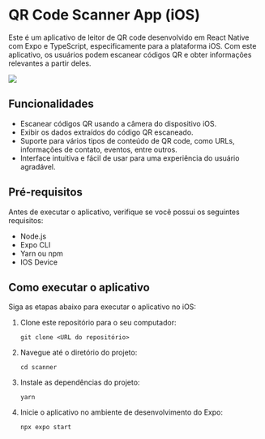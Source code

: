 # QR Code Scanner App (iOS)

Este é um aplicativo de leitor de QR code desenvolvido em React Native com Expo e TypeScript, especificamente para a plataforma iOS. Com este aplicativo, os usuários podem escanear códigos QR e obter informações relevantes a partir deles.

![](https://i.imgur.com/UzQxkXJ.gif)


## Funcionalidades

- Escanear códigos QR usando a câmera do dispositivo iOS.
- Exibir os dados extraídos do código QR escaneado.
- Suporte para vários tipos de conteúdo de QR code, como URLs, informações de contato, eventos, entre outros.
- Interface intuitiva e fácil de usar para uma experiência do usuário agradável.

## Pré-requisitos

Antes de executar o aplicativo, verifique se você possui os seguintes requisitos:

- Node.js
- Expo CLI
- Yarn ou npm
- IOS Device

## Como executar o aplicativo

Siga as etapas abaixo para executar o aplicativo no iOS:

1. Clone este repositório para o seu computador:

   ```
   git clone <URL do repositório>
   ```

2. Navegue até o diretório do projeto:

   ```
   cd scanner
   ```

3. Instale as dependências do projeto:

   ```
   yarn 
   ```

4. Inicie o aplicativo no ambiente de desenvolvimento do Expo:

   ```
   npx expo start
   ```
